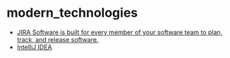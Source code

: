 # modern_technologies


- [JIRA Software is built for every member of your software team to plan, track, and release software.](https://www.atlassian.com/software/jira)
- [IntelliJ IDEA](https://www.jetbrains.com/idea/)

